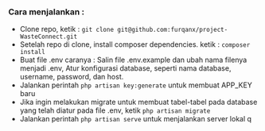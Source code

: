 ### Cara menjalankan :

-   Clone repo, ketik :
    `git clone git@github.com:furqanx/project-WasteConnect.git`
-   Setelah repo di clone, install composer dependencies. ketik :
    `composer install`
-   Buat file .env caranya : Salin file .env.example dan ubah nama filenya menjadi .env, Atur konfigurasi database, seperti nama database, username, password, dan host.
-   Jalankan perintah `php artisan key:generate` untuk membuat APP_KEY baru
-   Jika ingin melakukan migrate untuk membuat tabel-tabel pada database yang telah diatur pada file .env, ketik `php artisan migrate`
-   Jalankan perintah `php artisan serve` untuk menjalankan server lokal
    q
